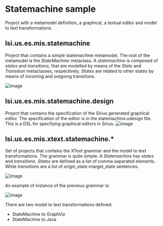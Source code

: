 # Statemachine sample
Project with a metamodel definition, a graphical, a textual editor and model to text transformations.

## lsi.us.es.mis.statemachine 
Project that contains a simple statemachine metamodel. The root of the metamodel is the _StateMachine_ metaclass. A _statemachine_ is composed of _states_ and _transitions_, 
that are modelled by means of the _State_ and _Transition_ metaclasses, respectively. _States_ are related to other states by means of incoming and outgoing transitions.

![image](https://github.com/MasterIS-MIS/statemachine/assets/72299672/2d37ff3e-180b-4bfa-8621-ea3c8bef4d86)

## lsi.us.es.mis.statemachine.design
Project that contains the specification of the Sirius generated graphical editor. The specification of the editor is in the statemachine.odesign file. This is a DSL for specifying graphical editors in Sirius.
![image](https://github.com/MasterIS-MIS/statemachine/assets/72299672/99699c9f-b894-4555-8df1-6a55c65f1d56)

## lsi.us.es.mis.xtext.statemachine.* 
Set of projects that contains the XText grammar and the model to text transformations. 
The grammar is quite simple. A _Statemachine_ has _states_ and _transitions_. _States_ are defined as a list of comma separated elements. While _transitions_ are a list of origin_state->target_state sentences.

![image](https://github.com/MasterIS-MIS/statemachine/assets/72299672/af95e53f-8a1a-4fad-b071-113afc2a0ee8)

An example of instance of the previous grammar is:

![image](https://github.com/MasterIS-MIS/statemachine/assets/72299672/0754eb24-924c-41e0-8ee1-ae1dfada1ef6)

There are two model to text transformations defined:
* StateMachine to GraphViz
* StateMachine to Java
